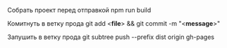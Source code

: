 Собрать проект перед отправкой
npm run build

Комитнуть в ветку прода
git add &lt;**file**&gt; && git commit -m "&lt;**message**&gt;"

Запушить в ветку прода
git subtree push --prefix dist origin gh-pages
